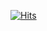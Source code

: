 [![Hits](https://hits.seeyoufarm.com/api/count/incr/badge.svg?url=https%3A%2F%2Fgithub.com%2FCcode104%2FSystem-Network-and-Security&count_bg=%2379C83D&title_bg=%23555555&icon=&icon_color=%23E7E7E7&title=Number+Of+Visitors&edge_flat=false)](https://hits.seeyoufarm.com)
